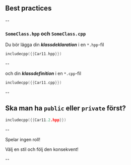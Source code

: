 ## Best practices

--

###  `SomeClass.hpp` och `SomeClass.cpp`

Du bör lägga din ***klassdeklaration*** i en `*.hpp`-fil

```cpp
includecpp({{Car11.hpp}})
```

--

och din ***klassdefinition*** i en `*.cpp`-fil

```cpp
includecpp({{Car11.cpp}})
```
<!-- .element: class="r-stretch" -->

--

## Ska man ha `public` eller `private` först?

```cpp
includecpp({{Car11.2.hpp}})
```

--

Spelar ingen roll!
<!-- .element: class="fragment" -->

Välj en stil och följ den konsekvent!
<!-- .element: class="fragment" -->

--

